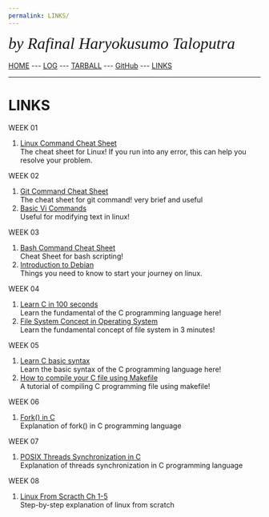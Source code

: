 ```yaml
---
permalink: LINKS/
---
```

<span style="font-style:italic; font-size:32px; font-family:timesnewroman;">by Rafinal Haryokusumo Taloputra</span>
<br><br>
[HOME](https://RafinalHT.github.io/os222/) ---
[LOG](https://RafinalHT.github.io/os222/TXT/mylog.txt) ---
[TARBALL](https://os.vlsm.org/Log/RafinalHT.tar.bz2.txt) ---
[GitHub](https://github.com/RafinalHT/os222) ---
[LINKS](https://RafinalHT.github.io/os222/LINKS/)
<br>
<hr>

# LINKS
WEEK 01
1. [Linux Command Cheat Sheet](https://www.guru99.com/linux-commands-cheat-sheet.html)<br>
The cheat sheet for Linux! If you run into any error, this can help you resolve your problem.

WEEK 02 
1. [Git Command Cheat Sheet](https://www.atlassian.com/git/tutorials/atlassian-git-cheatsheet)<br>
The cheat sheet for git command! very brief and useful
2. [Basic Vi Commands](https://docs.oracle.com/cd/E19683-01/806-7612/editorvi-43/index.html)<br>
Useful for modifying text in linux!

WEEK 03
1. [Bash Command Cheat Sheet](https://devhints.io/bash)<br>
Cheat Sheet for bash scripting!
2. [Introduction to Debian](https://www.debian.org/intro/about)<br>
Things you need to know to start your journey on linux.

WEEK 04
1. [Learn C in 100 seconds](https://www.youtube.com/watch?v=U3aXWizDbQ4)<br>
Learn the fundamental of the C programming language here!
2. [File System Concept in Operating System](https://www.youtube.com/watch?v=mzUyMy7Ihk0)<br>
Learn the fundamental concept of file system in 3 minutes!

WEEK 05
1. [Learn C basic syntax](https://www.tutorialspoint.com/cprogramming/c_basic_syntax.htm)<br>
Learn the basic syntax of the C programming language here!
2. [How to compile your C file using Makefile](https://www.cs.colby.edu/maxwell/courses/tutorials/maketutor/)<br>
A tutorial of compiling C programming file using makefile!

WEEK 06
1. [Fork() in C](https://www.geeksforgeeks.org/fork-system-call/)<br>
Explanation of fork() in C programming language

WEEK 07
1. [POSIX Threads Synchronization in C](https://www.softprayog.in/programming/posix-threads-synchronization-in-c)<br>
Explanation of threads synchronization in C programming language

WEEK 08
1. [Linux From Scracth Ch 1-5](https://www.linuxfromscratch.org/lfs/view/11.2/)<br>
Step-by-step explanation of linux from scratch 
